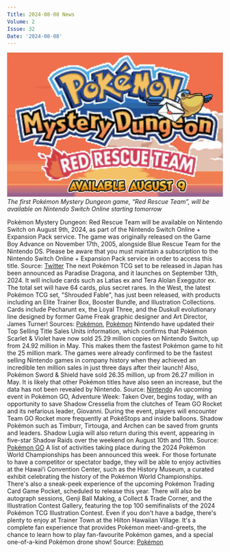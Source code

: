 ```yaml
---
Title: 2024-08-08 News
Volume: 2
Issue: 32
Date: '2024-08-08'
---
```


[![The first Pokémon Mystery Dungeon game, “Red Rescue Team”, will be available on Nintendo Switch Online starting tomorrow](/web/images/the-first-pokemon-mystery-dungeon-game-red-rescue-team-will-be-available-on-nintendo-switch-online-s.png)](/web/images/the-first-pokemon-mystery-dungeon-game-red-rescue-team-will-be-available-on-nintendo-switch-online-s.png)*The first Pokémon Mystery Dungeon game, “Red Rescue Team”, will be available on Nintendo Switch Online starting tomorrow*

Pokémon Mystery Dungeon: Red Rescue Team will be available on Nintendo Switch on August 9th, 2024, as part of the Nintendo Switch Online + Expansion Pack service. The game was originally released on the Game Boy Advance on November 17th, 2005, alongside Blue Rescue Team for the Nintendo DS. Please be aware that you must maintain a subscription to the Nintendo Switch Online + Expansion Pack service in order to access this title.
Source: [Twitter](https://x.com/NintendoAmerica/status/1819176417118081202)
The next Pokémon TCG set to be released in Japan has been announced as Paradise Dragona, and it launches on September 13th, 2024. It will include cards such as Latias ex and Tera Alolan Exeggutor ex. The total set will have 64 cards, plus secret rares.
In the West, the latest Pokémon TCG set, "Shrouded Fable", has just been released, with products including an Elite Trainer Box, Booster Bundle, and Illustration Collections. Cards include Pecharunt ex, the Loyal Three, and the Duskull evolutionary line designed by former Game Freak graphic designer and Art Director, James Turner!
Sources: [Pokémon](https://www.pokemon-card.com/products/sv/sv7a.html), [Pokémon](https://tcg.pokemon.com/en-us/expansions/shrouded-fable/)
Nintendo have updated their Top Selling Title Sales Units information, which confirms that Pokémon Scarlet & Violet have now sold 25.29 million copies on Nintendo Switch, up from 24.92 million in May. This makes them the fastest Pokémon game to hit the 25 million mark. The games were already confirmed to be the fastest selling Nintendo games in company history when they achieved an incredible ten million sales in just three days after their launch! Also, Pokémon Sword & Shield have sold 26.35 million, up from 26.27 million in May. It is likely that other Pokémon titles have also seen an increase, but the data has not been revealed by Nintendo.
Source: [Nintendo](https://www.nintendo.co.jp/ir/en/finance/software/index.html)
An upcoming event in Pokémon GO, Adventure Week: Taken Over, begins today, with an opportunity to save Shadow Cresselia from the clutches of Team GO Rocket and its nefarious leader, Giovanni. During the event, players will encounter Team GO Rocket more frequently at PokéStops and inside balloons. Shadow Pokémon such as Timburr, Tirtouga, and Archen can be saved from grunts and leaders. Shadow Lugia will also return during this event, appearing in five-star Shadow Raids over the weekend on August 10th and 11th.
Source: [Pokémon GO](https://pokemongolive.com/post/adventure-week-team-go-rocket/)
A list of activities taking place during the 2024 Pokémon World Championships has been announced this week. For those fortunate to have a competitor or spectator badge, they will be able to enjoy activities at the Hawaiʻi Convention Center, such as the History Museum, a curated exhibit celebrating the history of the Pokémon World Championships. There's also a sneak-peek experience of the upcoming Pokémon Trading Card Game Pocket, scheduled to release this year. There will also be autograph sessions, Genji Ball Making, a Collect & Trade Corner, and the Illustration Contest Gallery, featuring the top 100 semifinalists of the 2024 Pokémon TCG Illustration Contest.
Even if you don't have a badge, there's plenty to enjoy at Trainer Town at the Hilton Hawaiian Village. It's a complete fan experience that provides Pokémon meet-and-greets, the chance to learn how to play fan-favourite Pokémon games, and a special one-of-a-kind Pokémon drone show!
Source: [Pokémon](https://worlds.pokemon.com/en-us/news/2024-pokemon-world-championships-activity-roundup/)
